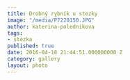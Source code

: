 ```yaml
---
title: Drobný rybník u stezky
image: "/media/P7220150.JPG"
author: katerina-polednikova
tags:
- stezka
published: true
date: 2016-04-18 21:44:51.000000000 Z
category: gallery
layout: photo
---
```

